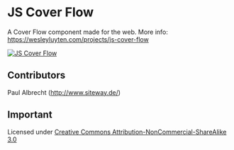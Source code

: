 # JS Cover Flow
A Cover Flow component made for the web. More info: https://wesleyluyten.com/projects/js-cover-flow

[![JS Cover Flow](https://raw.github.com/luwes/js-cover-flow/master/preview.png)](http://luwes.co/labs/js-cover-flow/)

## Contributors
Paul Albrecht (http://www.siteway.de/)

## Important
Licensed under [Creative Commons Attribution-NonCommercial-ShareAlike 3.0](http://creativecommons.org/licenses/by-nc-sa/3.0/)